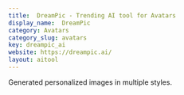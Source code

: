 ```yaml
---
title:  DreamPic - Trending AI tool for Avatars
display_name:  DreamPic
category: Avatars
category_slug: avatars
key: dreampic_ai
website: https://dreampic.ai/
layout: aitool
---
```


Generated personalized images in multiple styles.
